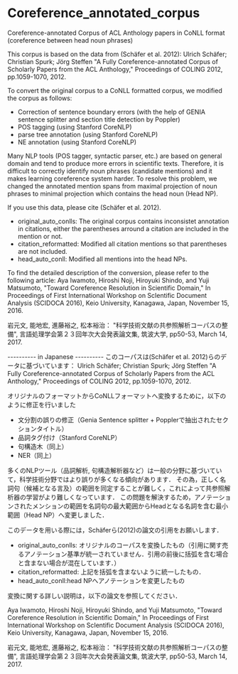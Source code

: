 # Coreference_annotated_corpus
Coreference-annotated Corpus of ACL Anthology papers in CoNLL format
(coreference between head noun phrases)

This corpus is based on the data from (Schäfer et al. 2012):
Ulrich Schäfer; Christian Spurk; Jörg Steffen
"A Fully Coreference-annotated Corpus of Scholarly Papers from the ACL Anthology," Proceedings of COLING 2012, pp.1059-1070, 2012.

To convert the original corpus to a CoNLL formatted corpus, we modified the corpus as follows:

* Correction of sentence boundary errors (with the help of GENIA sentence splitter and section title detection by Poppler)
* POS tagging (using Stanford CoreNLP)
* parse tree annotation (using Stanford CoreNLP)
* NE annotation (using Stanford CoreNLP)

Many NLP tools (POS tagger, syntactic parser, etc.) are based on general domain and tend to produce more errors in scientific texts.
Therefore, it is difficult to correctly identify noun phrases (candidate mentions) and it makes learning coreference system harder.  To resolve this problem, we changed the annotated mention spans from maximal projection of noun phrases to minimal projection which contains the head noun (Head NP).

If you use this data, please cite (Schäfer et al. 2012).

- original_auto_conlls: The original corpus contains inconsistet annotation in citations, either the parentheses arround a citation are included in the mention or not.
- citation_reformatted: Modified all citation mentions so that parentheses are not included.
- head_auto_conll: Modified all mentions into the head NPs.

To find the detailed description of the conversion, please refer to the following article: 
Aya Iwamoto, Hiroshi Noji, Hiroyuki Shindo, and Yuji Matsumoto,
"Toward Coreference Resolution in Scientific Domain,"
 In Proceedings of First International Workshop on ScIentific Document Analysis (SCIDOCA 2016), Keio University, Kanagawa, Japan, November 15, 2016.

岩元文, 能地宏, 進藤裕之, 松本裕治：
"科学技術文献の共参照解析コーパスの整備",
言語処理学会第２３回年次大会発表論文集, 筑波大学, pp50-53, March 14, 2017.

---------- in Japanese ----------
このコーパスは(Schäfer et al. 2012)らのデータに基づいています：
Ulrich Schäfer; Christian Spurk; Jörg Steffen
"A Fully Coreference-annotated Corpus of Scholarly Papers from the ACL Anthology,"
Proceedings of COLING 2012, pp.1059-1070, 2012.

オリジナルのフォーマットからCoNLLフォーマットへ変換するために，以下のように修正を行いました
* 文分割の誤りの修正（Genia Sentence splitter + Popplerで抽出されたセクションタイトル）
* 品詞タグ付け（Stanford CoreNLP）
* 句構造木（同上）
* NER（同上）

多くのNLPツール（品詞解析, 句構造解析器など）は一般の分野に基づいていて，科学技術分野ではより誤りが多くなる傾向があります．
その為，正しく名詞句（候補となる言及）の範囲を同定することが難しく，これによって共参照解析器の学習がより難しくなっています．
この問題を解決するため，アノテーションされたメンションの範囲を名詞句の最大範囲からHeadとなる名詞を含む最小範囲（Head NP）へ変更しました．

このデータを用いる際には，Schäferら(2012)の論文の引用をお願いします．

- original_auto_conlls: オリジナルのコーパスを変換したもの（引用に関す売るアノテーション基準が統一されていません．引用の前後に括弧を含む場合と含まない場合が混在しています．）
- citation_reformatted: 上記を括弧を含まないように統一したもの．
- head_auto_conll:head NPへアノテーションを変更したもの

変換に関する詳しい説明は，以下の論文を参照してください．

Aya Iwamoto, Hiroshi Noji, Hiroyuki Shindo, and Yuji Matsumoto,
"Toward Coreference Resolution in Scientific Domain,"
 In Proceedings of First International Workshop on ScIentific Document Analysis (SCIDOCA 2016), Keio University, Kanagawa, Japan, November 15, 2016.

岩元文, 能地宏, 進藤裕之, 松本裕治：
"科学技術文献の共参照解析コーパスの整備",
言語処理学会第２３回年次大会発表論文集, 筑波大学, pp50-53, March 14, 2017.
